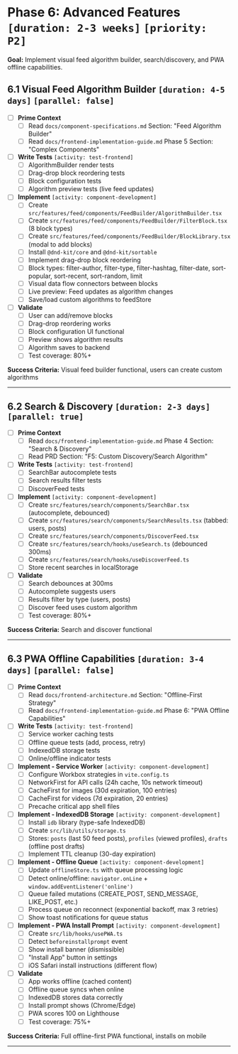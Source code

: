# **Phase 6: Advanced Features** `[duration: 2-3 weeks]` `[priority: P2]`

**Goal:** Implement visual feed algorithm builder, search/discovery, and PWA offline capabilities.

## 6.1 Visual Feed Algorithm Builder `[duration: 4-5 days]` `[parallel: false]`

- [ ] **Prime Context**
    - [ ] Read `docs/component-specifications.md` Section: "Feed Algorithm Builder"
    - [ ] Read `docs/frontend-implementation-guide.md` Phase 5 Section: "Complex Components"

- [ ] **Write Tests** `[activity: test-frontend]`
    - [ ] AlgorithmBuilder render tests
    - [ ] Drag-drop block reordering tests
    - [ ] Block configuration tests
    - [ ] Algorithm preview tests (live feed updates)

- [ ] **Implement** `[activity: component-development]`
    - [ ] Create `src/features/feed/components/FeedBuilder/AlgorithmBuilder.tsx`
    - [ ] Create `src/features/feed/components/FeedBuilder/FilterBlock.tsx` (8 block types)
    - [ ] Create `src/features/feed/components/FeedBuilder/BlockLibrary.tsx` (modal to add blocks)
    - [ ] Install `@dnd-kit/core` and `@dnd-kit/sortable`
    - [ ] Implement drag-drop block reordering
    - [ ] Block types: filter-author, filter-type, filter-hashtag, filter-date, sort-popular, sort-recent, sort-random, limit
    - [ ] Visual data flow connectors between blocks
    - [ ] Live preview: Feed updates as algorithm changes
    - [ ] Save/load custom algorithms to feedStore

- [ ] **Validate**
    - [ ] User can add/remove blocks
    - [ ] Drag-drop reordering works
    - [ ] Block configuration UI functional
    - [ ] Preview shows algorithm results
    - [ ] Algorithm saves to backend
    - [ ] Test coverage: 80%+

**Success Criteria:** Visual feed builder functional, users can create custom algorithms

---

## 6.2 Search & Discovery `[duration: 2-3 days]` `[parallel: true]`

- [ ] **Prime Context**
    - [ ] Read `docs/frontend-implementation-guide.md` Phase 4 Section: "Search & Discovery"
    - [ ] Read PRD Section: "F5: Custom Discovery/Search Algorithm"

- [ ] **Write Tests** `[activity: test-frontend]`
    - [ ] SearchBar autocomplete tests
    - [ ] Search results filter tests
    - [ ] DiscoverFeed tests

- [ ] **Implement** `[activity: component-development]`
    - [ ] Create `src/features/search/components/SearchBar.tsx` (autocomplete, debounced)
    - [ ] Create `src/features/search/components/SearchResults.tsx` (tabbed: users, posts)
    - [ ] Create `src/features/search/components/DiscoverFeed.tsx`
    - [ ] Create `src/features/search/hooks/useSearch.ts` (debounced 300ms)
    - [ ] Create `src/features/search/hooks/useDiscoverFeed.ts`
    - [ ] Store recent searches in localStorage

- [ ] **Validate**
    - [ ] Search debounces at 300ms
    - [ ] Autocomplete suggests users
    - [ ] Results filter by type (users, posts)
    - [ ] Discover feed uses custom algorithm
    - [ ] Test coverage: 80%+

**Success Criteria:** Search and discover functional

---

## 6.3 PWA Offline Capabilities `[duration: 3-4 days]` `[parallel: false]`

- [ ] **Prime Context**
    - [ ] Read `docs/frontend-architecture.md` Section: "Offline-First Strategy"
    - [ ] Read `docs/frontend-implementation-guide.md` Phase 6: "PWA Offline Capabilities"

- [ ] **Write Tests** `[activity: test-frontend]`
    - [ ] Service worker caching tests
    - [ ] Offline queue tests (add, process, retry)
    - [ ] IndexedDB storage tests
    - [ ] Online/offline indicator tests

- [ ] **Implement - Service Worker** `[activity: component-development]`
    - [ ] Configure Workbox strategies in `vite.config.ts`
    - [ ] NetworkFirst for API calls (24h cache, 10s network timeout)
    - [ ] CacheFirst for images (30d expiration, 100 entries)
    - [ ] CacheFirst for videos (7d expiration, 20 entries)
    - [ ] Precache critical app shell files

- [ ] **Implement - IndexedDB Storage** `[activity: component-development]`
    - [ ] Install `idb` library (type-safe IndexedDB)
    - [ ] Create `src/lib/utils/storage.ts`
    - [ ] Stores: `posts` (last 50 feed posts), `profiles` (viewed profiles), `drafts` (offline post drafts)
    - [ ] Implement TTL cleanup (30-day expiration)

- [ ] **Implement - Offline Queue** `[activity: component-development]`
    - [ ] Update `offlineStore.ts` with queue processing logic
    - [ ] Detect online/offline: `navigator.onLine` + `window.addEventListener('online')`
    - [ ] Queue failed mutations (CREATE_POST, SEND_MESSAGE, LIKE_POST, etc.)
    - [ ] Process queue on reconnect (exponential backoff, max 3 retries)
    - [ ] Show toast notifications for queue status

- [ ] **Implement - PWA Install Prompt** `[activity: component-development]`
    - [ ] Create `src/lib/hooks/usePWA.ts`
    - [ ] Detect `beforeinstallprompt` event
    - [ ] Show install banner (dismissible)
    - [ ] "Install App" button in settings
    - [ ] iOS Safari install instructions (different flow)

- [ ] **Validate**
    - [ ] App works offline (cached content)
    - [ ] Offline queue syncs when online
    - [ ] IndexedDB stores data correctly
    - [ ] Install prompt shows (Chrome/Edge)
    - [ ] PWA scores 100 on Lighthouse
    - [ ] Test coverage: 75%+

**Success Criteria:** Full offline-first PWA functional, installs on mobile

---
